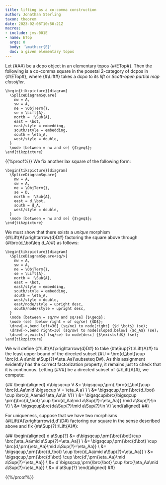 ```yaml
---
title: lifting as a co-comma construction
author: Jonathan Sterling
taxon: theorem
date: 2023-02-08T10:50:21Z
macros:
- include: jms-001E
- name: ETop
  args: 0
  body: '\mathscr{E}'
  doc: a given elementary topos
---
```


Let {#A#} be a dcpo object in an elementary topos {#\ETop#}. Then the following is a co-comma square in the posetal 2-category of dcpos in {#\ETop#}, where {#\Lift#} takes a dcpo to its *lift* or *Scott-open partial map classifier*.

```render-latex
\begin{tikzpicture}[diagram]
  \SpliceDiagramSquare{
    nw = A,
    sw = A,
    ne = \ObjTerm{},
    se = \Lift{A},
    north = !\Sub{A},
    east = \bot,
    east/style = embedding,
    south/style = embedding,
    south = \eta_A,
    west/style = double,
  }
  \node [between = nw and se] {$\geq$};
\end{tikzpicture}
```

{{%proof%}}
We fix another lax square of the following form:

```render-latex
\begin{tikzpicture}[diagram]
  \SpliceDiagramSquare{
    nw = A,
    sw = A,
    ne = \ObjTerm{},
    se = D,
    north = !\Sub{A},
    east = d_\bot,
    south = d_A,
    west/style = double,
  }
  \node [between = nw and se] {$\geq$};
\end{tikzpicture}
```

We must show that there exists a *unique* morphism {#\Lift{A}\xrightarrow{d}D#} factoring the square above through {#\brc{d_\bot\leq d_A}#} as follows:

```render-latex
\begin{tikzpicture}[diagram]
  \SpliceDiagramSquare<sq/>{
    nw = A,
    sw = A,
    ne = \ObjTerm{},
    se = \Lift{A},
    north = !\Sub{A},
    east = \bot,
    east/style = embedding,
    south/style = embedding,
    south = \eta_A,
    west/style = double,
    east/node/style = upright desc,
    south/node/style = upright desc,
  }
  \node [between = sq/nw and sq/se] {$\geq$};
  \node (se) [below right = of sq/se] {$D$};
  \draw[->,bend left=30] (sq/ne) to node[right] {$d_\bot$} (se);
  \draw[->,bend right=30] (sq/sw) to node[sloped,below] {$d_A$} (se);
  \draw[->,exists] (sq/se) to node[desc] {$\exists!d$} (se);
\end{tikzpicture}
```

We will define {#\Lift{A}\xrightarrow{d}D#} to take {#a\Sup{?}:\Lift{A}#} to the least upper bound of the directed subset {#U = \brc{d_\bot}\cup \brc{d_A a\mid a\Sup{?}=\eta_Aa}\subseteq D#}. As this assignment evidently has the correct factorization property, it remains just to check that it is continuous. Letting {#V#} be a directed subset of {#\Lift{A}#}, we compute:

{##
\begin{aligned}
d\bigsqcup V &= \bigsqcup\,\prn{
  \brc{d_\bot}\cup 
  \brc{d_Aa\mid \bigsqcup V = \eta_A a}
}
\\
&= \bigsqcup\,\prn{\brc{d_\bot} \cup \brc{d_Aa\mid \eta_Aa\in V}}
\\
&= \bigsqcup\brc{\bigsqcup \prn{\brc{d_\bot} \cup \brc{d_Aa\mid a\Sup{?}=\eta_Aa}} \mid a\Sup{?}\in V}
\\
&= \bigsqcup\brc{da\Sup{?}\mid a\Sup{?}\in V}
\end{aligned}
##}



For uniqueness, suppose that we have two morphisms {#\Lift{A}\xrightarrow{d,d'}D#} factoring our square in the sense described above and fix {#a\Sup{?}:\Lift{A}#}:

{##
\begin{aligned}
d a\Sup{?} &= d\bigsqcup\,\prn{\brc{\bot}\cup \brc{\eta_Aa\mid a\Sup{?}=\eta_Aa}}
\\
&= \bigsqcup\,\prn{\brc{d\bot} \cup \brc{d\,\prn{\eta_Aa}\mid a\Sup{?}=\eta_Aa}}
\\
&= \bigsqcup\,\prn{\brc{d_\bot} \cup \brc{d_Aa\mid a\Sup{?}=\eta_Aa}}
\\
&= \bigsqcup\,\prn{\brc{d'\bot} \cup \brc{d'\,\prn{\eta_Aa}\mid a\Sup{?}=\eta_Aa}}
\\
&= d'\bigsqcup\,\prn{\brc{\bot} \cup \brc{\eta_Aa\mid a\Sup{?}=\eta_Aa}}
\\ 
&= d'a\Sup{?}
\end{aligned}
##}

{{%/proof%}}
